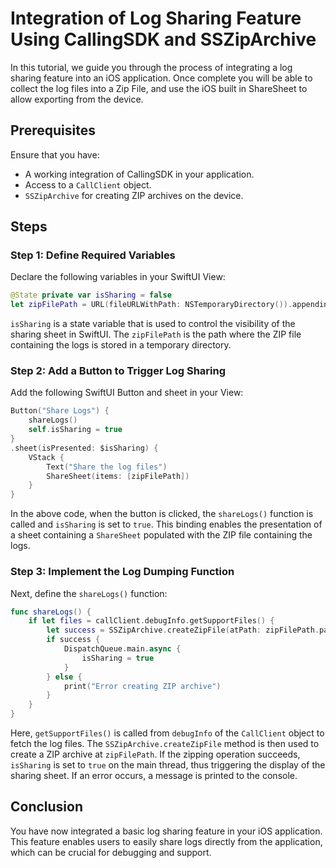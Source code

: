 # Integration of Log Sharing Feature Using CallingSDK and SSZipArchive

In this tutorial, we guide you through the process of integrating a log sharing feature into an iOS application. Once complete you will be able to collect the log files into a Zip File, and use the iOS built in ShareSheet to allow exporting from the device.

## Prerequisites

Ensure that you have:

- A working integration of CallingSDK in your application.
- Access to a `CallClient` object.
- `SSZipArchive` for creating ZIP archives on the device.

## Steps

### Step 1: Define Required Variables

Declare the following variables in your SwiftUI View:

```swift
@State private var isSharing = false
let zipFilePath = URL(fileURLWithPath: NSTemporaryDirectory()).appendingPathComponent("logs.zip")
```

`isSharing` is a state variable that is used to control the visibility of the sharing sheet in SwiftUI. 
The `zipFilePath` is the path where the ZIP file containing the logs is stored in a temporary directory.

### Step 2: Add a Button to Trigger Log Sharing

Add the following SwiftUI Button and sheet in your View:

```swift
Button("Share Logs") {
    shareLogs()
    self.isSharing = true
}
.sheet(isPresented: $isSharing) {
    VStack {
        Text("Share the log files")
        ShareSheet(items: [zipFilePath])
    }
}
```

In the above code, when the button is clicked, the `shareLogs()` function is called and `isSharing` is set to `true`. This binding enables the presentation of a sheet containing a `ShareSheet` populated with the ZIP file containing the logs.

### Step 3: Implement the Log Dumping Function

Next, define the `shareLogs()` function:

```swift
func shareLogs() {
    if let files = callClient.debugInfo.getSupportFiles() {
        let success = SSZipArchive.createZipFile(atPath: zipFilePath.path, withFilesAtPaths: files.map { $0.path })
        if success {
            DispatchQueue.main.async {
                isSharing = true
            }
        } else {
            print("Error creating ZIP archive")
        }
    }
}
```

Here, `getSupportFiles()` is called from `debugInfo` of the `CallClient` object to fetch the log files. The `SSZipArchive.createZipFile` method is then used to create a ZIP archive at `zipFilePath`. If the zipping operation succeeds, `isSharing` is set to `true` on the main thread, thus triggering the display of the sharing sheet. If an error occurs, a message is printed to the console.

## Conclusion

You have now integrated a basic log sharing feature in your iOS application. This feature enables users to easily share logs directly from the application, which can be crucial for debugging and support.

